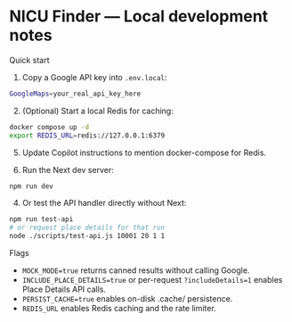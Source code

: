 # NICU Finder — Local development notes

Quick start

1. Copy a Google API key into `.env.local`:

```bash
GoogleMaps=your_real_api_key_here
```

2. (Optional) Start a local Redis for caching:

```bash
docker compose up -d
export REDIS_URL=redis://127.0.0.1:6379
```

5. Update Copilot instructions to mention docker-compose for Redis.

6. Run the Next dev server:

```bash
npm run dev
```

4. Or test the API handler directly without Next:

```bash
npm run test-api
# or request place details for that run
node ./scripts/test-api.js 10001 20 1 1
```

Flags

- `MOCK_MODE=true` returns canned results without calling Google.
- `INCLUDE_PLACE_DETAILS=true` or per-request `?includeDetails=1` enables Place Details API calls.
- `PERSIST_CACHE=true` enables on-disk .cache/ persistence.
- `REDIS_URL` enables Redis caching and the rate limiter.
